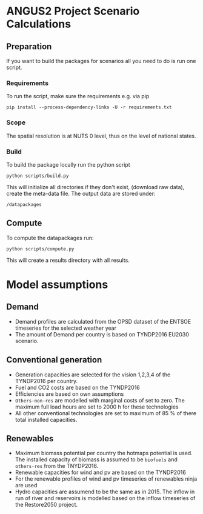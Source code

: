# ANGUS2 Project Scenario Calculations

## Preparation

If you want to build the packages for scenarios all you need to do is run one
script.

### Requirements

To run the script, make sure the requirements e.g. via pip

    pip install --process-dependency-links -U -r requirements.txt

### Scope

The spatial resolution is at NUTS 0 level, thus on the level of national states.

### Build

To build the package locally run the python script

    python scripts/build.py

This will initialize all directories if they don't exist, (download raw data),
create the meta-data file. The output data are stored under:

    /datapackages

## Compute

To compute the datapackages run:

    python scripts/compute.py

  This will create a results directory with all results.


# Model assumptions

## Demand

* Demand profiles are calculated from the OPSD dataset of the ENTSOE
timeseries for the selected weather year
* The amount of Demand per country is based on TYNDP2016 EU2030 scenario.

## Conventional generation

* Generation capacities are selected for the vision 1,2,3,4 of the
TYNDP2016 per country.
* Fuel and CO2 costs are based on the TYNDP2016  
* Efficiencies are based on own assumptions
* `Others-non-res` are modelled with marginal costs of set to zero. The maximum
full load hours are set to 2000 h for these technologies
* All other conventional technologies are set to maximum of 85 % of there total
installed capacities.   

## Renewables

* Maximum biomass potential per country the hotmaps potential is used. The
installed capacity of biomass is assumed to be `biofuels` and `others-res`
from the TNYDP2016.
* Renewable capacities for wind and pv are based on the TYNDP2016
* For the renewable profiles of wind and pv timeseries of renewables ninja are used
* Hydro capacities are assumend to be the same as in 2015. The inflow in run of river and
reservoirs is modelled based on the inflow timeseries of the Restore2050 project.  

